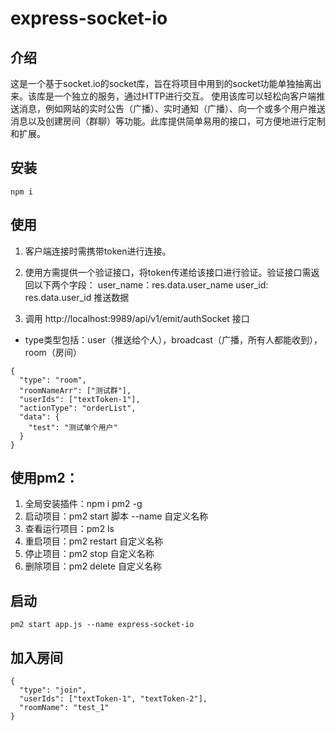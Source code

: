 # express-socket-io

## 介绍
这是一个基于socket.io的socket库，旨在将项目中用到的socket功能单独抽离出来。该库是一个独立的服务，通过HTTP进行交互。 使用该库可以轻松向客户端推送消息，例如网站的实时公告（广播）、实时通知（广播）、向一个或多个用户推送消息以及创建房间（群聊）等功能。此库提供简单易用的接口，可方便地进行定制和扩展。

## 安装
```
npm i
```

## 使用
1. 客户端连接时需携带token进行连接。

2. 使用方需提供一个验证接口，将token传递给该接口进行验证。验证接口需返回以下两个字段： user_name：res.data.user_name user_id: res.data.user_id
推送数据

3. 调用 http://localhost:9989/api/v1/emit/authSocket 接口
  - type类型包括：user（推送给个人），broadcast（广播，所有人都能收到），room（房间）
```
{
  "type": "room",
  "roomNameArr": ["测试群"],
  "userIds": ["textToken-1"],
  "actionType": "orderList",
  "data": {
    "test": "测试单个用户"
  }
}
```


## 使用pm2：
1. 全局安装插件：npm i pm2 -g
2. 启动项目：pm2 start 脚本 --name 自定义名称
3. 查看运行项目：pm2 ls
4. 重启项目：pm2 restart 自定义名称
5. 停止项目：pm2 stop 自定义名称
6. 删除项目：pm2 delete 自定义名称

## 启动
  ```
  pm2 start app.js --name express-socket-io
  ```

## 加入房间
```
{
  "type": "join",
  "userIds": ["textToken-1", "textToken-2"],
  "roomName": "test_1"
}
```

